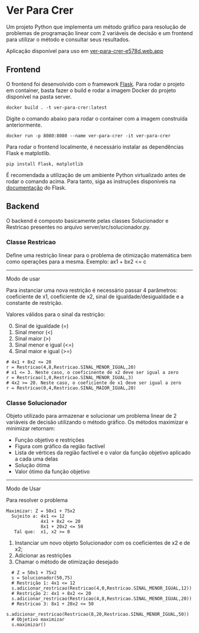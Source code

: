 # Ver Para Crer
Um projeto Python que implementa um método gráfico para resolução de problemas de programação linear com 2 variáveis de decisão e um frontend para utilizar o método e consultar seus resultados.

Aplicação disponível para uso em [ver-para-crer-e578d.web.app](https://ver-para-crer-e578d.web.app)

## Frontend

O frontend foi desenvolvido com o framework [Flask](https://flask.palletsprojects.com). Para rodar o projeto em container, basta fazer o build e rodar a imagem Docker do projeto disponível na pasta server.

    docker build . -t ver-para-crer:latest

Digite o comando abaixo para rodar o container com a imagem construída anteriormente.

    docker run -p 8080:8080 --name ver-para-crer -it ver-para-crer

Para rodar o frontend localmente, é necessário instalar as dependências Flask e matplotlib.

    pip install Flask, matplotlib

É recomendada a utilização de um ambiente Python virtualizado antes de rodar o comando acima. Para tanto, siga as instruções disponiveis na [documentação](https://flask.palletsprojects.com/en/3.0.x/installation/#virtual-environments) do Flask.

## Backend
O backend é composto basicamente pelas classes Solucionador e Restricao presentes no arquivo server/src/solucionador.py.

### Classe Restricao

Define uma restrição linear para o problema de otimização matemática bem como operações para a mesma. Exemplo: ax1 + bx2 <= c

---

Modo de usar

Para instanciar uma nova restrição é necessário passar 4 parâmetros: coeficiente de x1, coeficiente de x2, sinal de igualdade/desigualdade e a constante de restrição.

Valores válidos para o sinal da restrição:

0.   Sinal de igualdade (=)
1.   Sinal menor (<)
2.   Sinal maior (>)
3.   Sinal menor e igual (<=)
4.   Sinal maior e igual (>=)

```
# 4x1 + 8x2 <= 20
r = Restricao(4,8,Restricao.SINAL_MENOR_IGUAL,20)
# x1 <= 3. Neste caso, o coeficinente de x2 deve ser igual a zero
r = Restricao(1,0,Restricao.SINAL_MENOR_IGUAL,3)
# 4x2 >= 20. Neste caso, o coeficiente de x1 deve ser igual a zero
r = Restricao(0,4,Restricao.SINAL_MAIOR_IGUAL,20)
```

### Classe Solucionador

Objeto utilizado para armazenar e solucionar um problema linear de 2 variáveis de decisão utilizando o método gráfico. Os métodos maximizar e minimizar retornam:

*   Função objetivo e restrições
*   Figura com gráfico da região factível
*   Lista de vértices da região factível e o valor da função objetivo aplicado a cada uma delas
*   Solução ótima
*   Valor ótimo da função objetivo
---
Modo de Usar

Para resolver o problema

```
Maximizar: Z = 50x1 + 75x2  
  Sujeito a: 4x1 <= 12
             4x1 + 8x2 <= 20
             8x1 + 20x2 <= 50
   Tal que:  x1, x2 >= 0
```

1.   Instanciar um novo objeto Solucionador com os coeficientes de x2 e de x2;
2.   Adicionar as restrições
3.   Chamar o método de otimização desejado

```
  # Z = 50x1 + 75x2
  s = Solucionador(50,75)
  # Restrição 1: 4x1 <= 12
  s.adicionar_restricao(Restricao(4,0,Restricao.SINAL_MENOR_IGUAL,12))
  # Restrição 2: 4x1 + 8x2 <= 20
  s.adicionar_restricao(Restricao(4,8,Restricao.SINAL_MENOR_IGUAL,20))
  # Restricao 3: 8x1 + 20x2 <= 50
  s.adicionar_restricao(Restricao(8,20,Restricao.SINAL_MENOR_IGUAL,50))
  # Objetivo maximizar
  s.maximizar()
```

